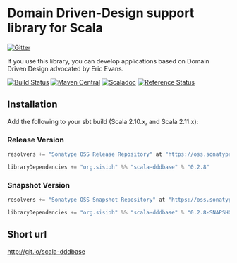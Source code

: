 # Domain Driven-Design support library for Scala

[![Gitter](https://badges.gitter.im/Join%20Chat.svg)](https://gitter.im/sisioh/scala-dddbase?utm_source=badge&utm_medium=badge&utm_campaign=pr-badge&utm_content=badge)

If you use this library, you can develop applications based on Domain Driven Design advocated by Eric Evans.

[![Build Status](https://travis-ci.org/sisioh/scala-dddbase.png?branch=master)](https://travis-ci.org/sisioh/scala-dddbase)
[![Maven Central](https://maven-badges.herokuapp.com/maven-central/org.sisioh/scala-dddbase_2.11/badge.svg)](https://maven-badges.herokuapp.com/maven-central/org.sisioh/scala-dddbase_2.11)
[![Scaladoc](http://javadoc-badge.appspot.com/org.sisioh/scala-dddbase.svg?label=scaladoc)](http://javadoc-badge.appspot.com/org.sisioh/scala-dddbase_2.11)
[![Reference Status](https://www.versioneye.com/java/org.sisioh:scala-dddbase_2.11/reference_badge.svg?style=flat)](https://www.versioneye.com/java/org.sisioh:scala-dddbase_2.11/references)


## Installation

Add the following to your sbt build (Scala 2.10.x, and Scala 2.11.x):

### Release Version

```scala
resolvers += "Sonatype OSS Release Repository" at "https://oss.sonatype.org/content/repositories/releases/"

libraryDependencies += "org.sisioh" %% "scala-dddbase" % "0.2.8"
```

### Snapshot Version

```scala
resolvers += "Sonatype OSS Snapshot Repository" at "https://oss.sonatype.org/content/repositories/snapshots/"

libraryDependencies += "org.sisioh" %% "scala-dddbase" % "0.2.8-SNAPSHOT"
```

## Short url

http://git.io/scala-dddbase
